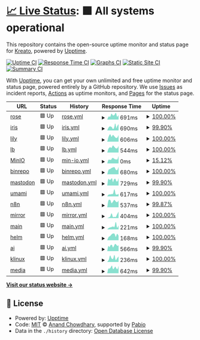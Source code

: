 # [📈 Live Status](https://status.krea.to): <!--live status--> **🟩 All systems operational**

This repository contains the open-source uptime monitor and status page for [Kreato](https://krea.to), powered by [Upptime](https://github.com/upptime/upptime).

[![Uptime CI](https://github.com/kreatoo/status.krea.to/workflows/Uptime%20CI/badge.svg)](https://github.com/kreatoo/status.krea.to/actions?query=workflow%3A%22Uptime+CI%22)
[![Response Time CI](https://github.com/kreatoo/status.krea.to/workflows/Response%20Time%20CI/badge.svg)](https://github.com/kreatoo/status.krea.to/actions?query=workflow%3A%22Response+Time+CI%22)
[![Graphs CI](https://github.com/kreatoo/status.krea.to/workflows/Graphs%20CI/badge.svg)](https://github.com/kreatoo/status.krea.to/actions?query=workflow%3A%22Graphs+CI%22)
[![Static Site CI](https://github.com/kreatoo/status.krea.to/workflows/Static%20Site%20CI/badge.svg)](https://github.com/kreatoo/status.krea.to/actions?query=workflow%3A%22Static+Site+CI%22)
[![Summary CI](https://github.com/kreatoo/status.krea.to/workflows/Summary%20CI/badge.svg)](https://github.com/kreatoo/status.krea.to/actions?query=workflow%3A%22Summary+CI%22)

With [Upptime](https://upptime.js.org), you can get your own unlimited and free uptime monitor and status page, powered entirely by a GitHub repository. We use [Issues](https://github.com/kreatoo/status.krea.to/issues) as incident reports, [Actions](https://github.com/kreatoo/status.krea.to/actions) as uptime monitors, and [Pages](https://status.krea.to) for the status page.

<!--start: status pages-->
<!-- This summary is generated by Upptime (https://github.com/upptime/upptime) -->
<!-- Do not edit this manually, your changes will be overwritten -->
<!-- prettier-ignore -->
| URL | Status | History | Response Time | Uptime |
| --- | ------ | ------- | ------------- | ------ |
| <img alt="" src="https://icons.duckduckgo.com/ip3/rose.krea.to.ico" height="13"> [rose](https://rose.krea.to) | 🟩 Up | [rose.yml](https://github.com/kreatoo/status.krea.to/commits/HEAD/history/rose.yml) | <details><summary><img alt="Response time graph" src="./graphs/rose/response-time-week.png" height="20"> 691ms</summary><br><a href="https://status.krea.to/history/rose"><img alt="Response time 628" src="https://img.shields.io/endpoint?url=https%3A%2F%2Fraw.githubusercontent.com%2Fkreatoo%2Fstatus.krea.to%2FHEAD%2Fapi%2Frose%2Fresponse-time.json"></a><br><a href="https://status.krea.to/history/rose"><img alt="24-hour response time 651" src="https://img.shields.io/endpoint?url=https%3A%2F%2Fraw.githubusercontent.com%2Fkreatoo%2Fstatus.krea.to%2FHEAD%2Fapi%2Frose%2Fresponse-time-day.json"></a><br><a href="https://status.krea.to/history/rose"><img alt="7-day response time 691" src="https://img.shields.io/endpoint?url=https%3A%2F%2Fraw.githubusercontent.com%2Fkreatoo%2Fstatus.krea.to%2FHEAD%2Fapi%2Frose%2Fresponse-time-week.json"></a><br><a href="https://status.krea.to/history/rose"><img alt="30-day response time 628" src="https://img.shields.io/endpoint?url=https%3A%2F%2Fraw.githubusercontent.com%2Fkreatoo%2Fstatus.krea.to%2FHEAD%2Fapi%2Frose%2Fresponse-time-month.json"></a><br><a href="https://status.krea.to/history/rose"><img alt="1-year response time 628" src="https://img.shields.io/endpoint?url=https%3A%2F%2Fraw.githubusercontent.com%2Fkreatoo%2Fstatus.krea.to%2FHEAD%2Fapi%2Frose%2Fresponse-time-year.json"></a></details> | <details><summary><a href="https://status.krea.to/history/rose">100.00%</a></summary><a href="https://status.krea.to/history/rose"><img alt="All-time uptime 99.50%" src="https://img.shields.io/endpoint?url=https%3A%2F%2Fraw.githubusercontent.com%2Fkreatoo%2Fstatus.krea.to%2FHEAD%2Fapi%2Frose%2Fuptime.json"></a><br><a href="https://status.krea.to/history/rose"><img alt="24-hour uptime 100.00%" src="https://img.shields.io/endpoint?url=https%3A%2F%2Fraw.githubusercontent.com%2Fkreatoo%2Fstatus.krea.to%2FHEAD%2Fapi%2Frose%2Fuptime-day.json"></a><br><a href="https://status.krea.to/history/rose"><img alt="7-day uptime 100.00%" src="https://img.shields.io/endpoint?url=https%3A%2F%2Fraw.githubusercontent.com%2Fkreatoo%2Fstatus.krea.to%2FHEAD%2Fapi%2Frose%2Fuptime-week.json"></a><br><a href="https://status.krea.to/history/rose"><img alt="30-day uptime 99.50%" src="https://img.shields.io/endpoint?url=https%3A%2F%2Fraw.githubusercontent.com%2Fkreatoo%2Fstatus.krea.to%2FHEAD%2Fapi%2Frose%2Fuptime-month.json"></a><br><a href="https://status.krea.to/history/rose"><img alt="1-year uptime 99.50%" src="https://img.shields.io/endpoint?url=https%3A%2F%2Fraw.githubusercontent.com%2Fkreatoo%2Fstatus.krea.to%2FHEAD%2Fapi%2Frose%2Fuptime-year.json"></a></details>
| <img alt="" src="https://icons.duckduckgo.com/ip3/iris.krea.to.ico" height="13"> [iris](https://iris.krea.to) | 🟩 Up | [iris.yml](https://github.com/kreatoo/status.krea.to/commits/HEAD/history/iris.yml) | <details><summary><img alt="Response time graph" src="./graphs/iris/response-time-week.png" height="20"> 690ms</summary><br><a href="https://status.krea.to/history/iris"><img alt="Response time 580" src="https://img.shields.io/endpoint?url=https%3A%2F%2Fraw.githubusercontent.com%2Fkreatoo%2Fstatus.krea.to%2FHEAD%2Fapi%2Firis%2Fresponse-time.json"></a><br><a href="https://status.krea.to/history/iris"><img alt="24-hour response time 579" src="https://img.shields.io/endpoint?url=https%3A%2F%2Fraw.githubusercontent.com%2Fkreatoo%2Fstatus.krea.to%2FHEAD%2Fapi%2Firis%2Fresponse-time-day.json"></a><br><a href="https://status.krea.to/history/iris"><img alt="7-day response time 690" src="https://img.shields.io/endpoint?url=https%3A%2F%2Fraw.githubusercontent.com%2Fkreatoo%2Fstatus.krea.to%2FHEAD%2Fapi%2Firis%2Fresponse-time-week.json"></a><br><a href="https://status.krea.to/history/iris"><img alt="30-day response time 580" src="https://img.shields.io/endpoint?url=https%3A%2F%2Fraw.githubusercontent.com%2Fkreatoo%2Fstatus.krea.to%2FHEAD%2Fapi%2Firis%2Fresponse-time-month.json"></a><br><a href="https://status.krea.to/history/iris"><img alt="1-year response time 580" src="https://img.shields.io/endpoint?url=https%3A%2F%2Fraw.githubusercontent.com%2Fkreatoo%2Fstatus.krea.to%2FHEAD%2Fapi%2Firis%2Fresponse-time-year.json"></a></details> | <details><summary><a href="https://status.krea.to/history/iris">99.90%</a></summary><a href="https://status.krea.to/history/iris"><img alt="All-time uptime 99.43%" src="https://img.shields.io/endpoint?url=https%3A%2F%2Fraw.githubusercontent.com%2Fkreatoo%2Fstatus.krea.to%2FHEAD%2Fapi%2Firis%2Fuptime.json"></a><br><a href="https://status.krea.to/history/iris"><img alt="24-hour uptime 100.00%" src="https://img.shields.io/endpoint?url=https%3A%2F%2Fraw.githubusercontent.com%2Fkreatoo%2Fstatus.krea.to%2FHEAD%2Fapi%2Firis%2Fuptime-day.json"></a><br><a href="https://status.krea.to/history/iris"><img alt="7-day uptime 99.90%" src="https://img.shields.io/endpoint?url=https%3A%2F%2Fraw.githubusercontent.com%2Fkreatoo%2Fstatus.krea.to%2FHEAD%2Fapi%2Firis%2Fuptime-week.json"></a><br><a href="https://status.krea.to/history/iris"><img alt="30-day uptime 99.43%" src="https://img.shields.io/endpoint?url=https%3A%2F%2Fraw.githubusercontent.com%2Fkreatoo%2Fstatus.krea.to%2FHEAD%2Fapi%2Firis%2Fuptime-month.json"></a><br><a href="https://status.krea.to/history/iris"><img alt="1-year uptime 99.43%" src="https://img.shields.io/endpoint?url=https%3A%2F%2Fraw.githubusercontent.com%2Fkreatoo%2Fstatus.krea.to%2FHEAD%2Fapi%2Firis%2Fuptime-year.json"></a></details>
| <img alt="" src="https://icons.duckduckgo.com/ip3/lily.krea.to.ico" height="13"> [lily](https://lily.krea.to) | 🟩 Up | [lily.yml](https://github.com/kreatoo/status.krea.to/commits/HEAD/history/lily.yml) | <details><summary><img alt="Response time graph" src="./graphs/lily/response-time-week.png" height="20"> 606ms</summary><br><a href="https://status.krea.to/history/lily"><img alt="Response time 542" src="https://img.shields.io/endpoint?url=https%3A%2F%2Fraw.githubusercontent.com%2Fkreatoo%2Fstatus.krea.to%2FHEAD%2Fapi%2Flily%2Fresponse-time.json"></a><br><a href="https://status.krea.to/history/lily"><img alt="24-hour response time 453" src="https://img.shields.io/endpoint?url=https%3A%2F%2Fraw.githubusercontent.com%2Fkreatoo%2Fstatus.krea.to%2FHEAD%2Fapi%2Flily%2Fresponse-time-day.json"></a><br><a href="https://status.krea.to/history/lily"><img alt="7-day response time 606" src="https://img.shields.io/endpoint?url=https%3A%2F%2Fraw.githubusercontent.com%2Fkreatoo%2Fstatus.krea.to%2FHEAD%2Fapi%2Flily%2Fresponse-time-week.json"></a><br><a href="https://status.krea.to/history/lily"><img alt="30-day response time 542" src="https://img.shields.io/endpoint?url=https%3A%2F%2Fraw.githubusercontent.com%2Fkreatoo%2Fstatus.krea.to%2FHEAD%2Fapi%2Flily%2Fresponse-time-month.json"></a><br><a href="https://status.krea.to/history/lily"><img alt="1-year response time 542" src="https://img.shields.io/endpoint?url=https%3A%2F%2Fraw.githubusercontent.com%2Fkreatoo%2Fstatus.krea.to%2FHEAD%2Fapi%2Flily%2Fresponse-time-year.json"></a></details> | <details><summary><a href="https://status.krea.to/history/lily">100.00%</a></summary><a href="https://status.krea.to/history/lily"><img alt="All-time uptime 99.50%" src="https://img.shields.io/endpoint?url=https%3A%2F%2Fraw.githubusercontent.com%2Fkreatoo%2Fstatus.krea.to%2FHEAD%2Fapi%2Flily%2Fuptime.json"></a><br><a href="https://status.krea.to/history/lily"><img alt="24-hour uptime 100.00%" src="https://img.shields.io/endpoint?url=https%3A%2F%2Fraw.githubusercontent.com%2Fkreatoo%2Fstatus.krea.to%2FHEAD%2Fapi%2Flily%2Fuptime-day.json"></a><br><a href="https://status.krea.to/history/lily"><img alt="7-day uptime 100.00%" src="https://img.shields.io/endpoint?url=https%3A%2F%2Fraw.githubusercontent.com%2Fkreatoo%2Fstatus.krea.to%2FHEAD%2Fapi%2Flily%2Fuptime-week.json"></a><br><a href="https://status.krea.to/history/lily"><img alt="30-day uptime 99.50%" src="https://img.shields.io/endpoint?url=https%3A%2F%2Fraw.githubusercontent.com%2Fkreatoo%2Fstatus.krea.to%2FHEAD%2Fapi%2Flily%2Fuptime-month.json"></a><br><a href="https://status.krea.to/history/lily"><img alt="1-year uptime 99.50%" src="https://img.shields.io/endpoint?url=https%3A%2F%2Fraw.githubusercontent.com%2Fkreatoo%2Fstatus.krea.to%2FHEAD%2Fapi%2Flily%2Fuptime-year.json"></a></details>
| <img alt="" src="https://icons.duckduckgo.com/ip3/lb.krea.to.ico" height="13"> [lb](https://lb.krea.to) | 🟩 Up | [lb.yml](https://github.com/kreatoo/status.krea.to/commits/HEAD/history/lb.yml) | <details><summary><img alt="Response time graph" src="./graphs/lb/response-time-week.png" height="20"> 544ms</summary><br><a href="https://status.krea.to/history/lb"><img alt="Response time 549" src="https://img.shields.io/endpoint?url=https%3A%2F%2Fraw.githubusercontent.com%2Fkreatoo%2Fstatus.krea.to%2FHEAD%2Fapi%2Flb%2Fresponse-time.json"></a><br><a href="https://status.krea.to/history/lb"><img alt="24-hour response time 472" src="https://img.shields.io/endpoint?url=https%3A%2F%2Fraw.githubusercontent.com%2Fkreatoo%2Fstatus.krea.to%2FHEAD%2Fapi%2Flb%2Fresponse-time-day.json"></a><br><a href="https://status.krea.to/history/lb"><img alt="7-day response time 544" src="https://img.shields.io/endpoint?url=https%3A%2F%2Fraw.githubusercontent.com%2Fkreatoo%2Fstatus.krea.to%2FHEAD%2Fapi%2Flb%2Fresponse-time-week.json"></a><br><a href="https://status.krea.to/history/lb"><img alt="30-day response time 549" src="https://img.shields.io/endpoint?url=https%3A%2F%2Fraw.githubusercontent.com%2Fkreatoo%2Fstatus.krea.to%2FHEAD%2Fapi%2Flb%2Fresponse-time-month.json"></a><br><a href="https://status.krea.to/history/lb"><img alt="1-year response time 549" src="https://img.shields.io/endpoint?url=https%3A%2F%2Fraw.githubusercontent.com%2Fkreatoo%2Fstatus.krea.to%2FHEAD%2Fapi%2Flb%2Fresponse-time-year.json"></a></details> | <details><summary><a href="https://status.krea.to/history/lb">100.00%</a></summary><a href="https://status.krea.to/history/lb"><img alt="All-time uptime 99.50%" src="https://img.shields.io/endpoint?url=https%3A%2F%2Fraw.githubusercontent.com%2Fkreatoo%2Fstatus.krea.to%2FHEAD%2Fapi%2Flb%2Fuptime.json"></a><br><a href="https://status.krea.to/history/lb"><img alt="24-hour uptime 100.00%" src="https://img.shields.io/endpoint?url=https%3A%2F%2Fraw.githubusercontent.com%2Fkreatoo%2Fstatus.krea.to%2FHEAD%2Fapi%2Flb%2Fuptime-day.json"></a><br><a href="https://status.krea.to/history/lb"><img alt="7-day uptime 100.00%" src="https://img.shields.io/endpoint?url=https%3A%2F%2Fraw.githubusercontent.com%2Fkreatoo%2Fstatus.krea.to%2FHEAD%2Fapi%2Flb%2Fuptime-week.json"></a><br><a href="https://status.krea.to/history/lb"><img alt="30-day uptime 99.50%" src="https://img.shields.io/endpoint?url=https%3A%2F%2Fraw.githubusercontent.com%2Fkreatoo%2Fstatus.krea.to%2FHEAD%2Fapi%2Flb%2Fuptime-month.json"></a><br><a href="https://status.krea.to/history/lb"><img alt="1-year uptime 99.50%" src="https://img.shields.io/endpoint?url=https%3A%2F%2Fraw.githubusercontent.com%2Fkreatoo%2Fstatus.krea.to%2FHEAD%2Fapi%2Flb%2Fuptime-year.json"></a></details>
| <img alt="" src="https://icons.duckduckgo.com/ip3/s3.krea.to.ico" height="13"> [MinIO](https://s3.krea.to) | 🟩 Up | [min-io.yml](https://github.com/kreatoo/status.krea.to/commits/HEAD/history/min-io.yml) | <details><summary><img alt="Response time graph" src="./graphs/min-io/response-time-week.png" height="20"> 0ms</summary><br><a href="https://status.krea.to/history/min-io"><img alt="Response time 0" src="https://img.shields.io/endpoint?url=https%3A%2F%2Fraw.githubusercontent.com%2Fkreatoo%2Fstatus.krea.to%2FHEAD%2Fapi%2Fmin-io%2Fresponse-time.json"></a><br><a href="https://status.krea.to/history/min-io"><img alt="24-hour response time 0" src="https://img.shields.io/endpoint?url=https%3A%2F%2Fraw.githubusercontent.com%2Fkreatoo%2Fstatus.krea.to%2FHEAD%2Fapi%2Fmin-io%2Fresponse-time-day.json"></a><br><a href="https://status.krea.to/history/min-io"><img alt="7-day response time 0" src="https://img.shields.io/endpoint?url=https%3A%2F%2Fraw.githubusercontent.com%2Fkreatoo%2Fstatus.krea.to%2FHEAD%2Fapi%2Fmin-io%2Fresponse-time-week.json"></a><br><a href="https://status.krea.to/history/min-io"><img alt="30-day response time 0" src="https://img.shields.io/endpoint?url=https%3A%2F%2Fraw.githubusercontent.com%2Fkreatoo%2Fstatus.krea.to%2FHEAD%2Fapi%2Fmin-io%2Fresponse-time-month.json"></a><br><a href="https://status.krea.to/history/min-io"><img alt="1-year response time 0" src="https://img.shields.io/endpoint?url=https%3A%2F%2Fraw.githubusercontent.com%2Fkreatoo%2Fstatus.krea.to%2FHEAD%2Fapi%2Fmin-io%2Fresponse-time-year.json"></a></details> | <details><summary><a href="https://status.krea.to/history/min-io">15.12%</a></summary><a href="https://status.krea.to/history/min-io"><img alt="All-time uptime 15.12%" src="https://img.shields.io/endpoint?url=https%3A%2F%2Fraw.githubusercontent.com%2Fkreatoo%2Fstatus.krea.to%2FHEAD%2Fapi%2Fmin-io%2Fuptime.json"></a><br><a href="https://status.krea.to/history/min-io"><img alt="24-hour uptime 15.12%" src="https://img.shields.io/endpoint?url=https%3A%2F%2Fraw.githubusercontent.com%2Fkreatoo%2Fstatus.krea.to%2FHEAD%2Fapi%2Fmin-io%2Fuptime-day.json"></a><br><a href="https://status.krea.to/history/min-io"><img alt="7-day uptime 15.12%" src="https://img.shields.io/endpoint?url=https%3A%2F%2Fraw.githubusercontent.com%2Fkreatoo%2Fstatus.krea.to%2FHEAD%2Fapi%2Fmin-io%2Fuptime-week.json"></a><br><a href="https://status.krea.to/history/min-io"><img alt="30-day uptime 15.12%" src="https://img.shields.io/endpoint?url=https%3A%2F%2Fraw.githubusercontent.com%2Fkreatoo%2Fstatus.krea.to%2FHEAD%2Fapi%2Fmin-io%2Fuptime-month.json"></a><br><a href="https://status.krea.to/history/min-io"><img alt="1-year uptime 15.12%" src="https://img.shields.io/endpoint?url=https%3A%2F%2Fraw.githubusercontent.com%2Fkreatoo%2Fstatus.krea.to%2FHEAD%2Fapi%2Fmin-io%2Fuptime-year.json"></a></details>
| <img alt="" src="https://icons.duckduckgo.com/ip3/bin.kreato.dev.ico" height="13"> [binrepo](https://bin.kreato.dev) | 🟩 Up | [binrepo.yml](https://github.com/kreatoo/status.krea.to/commits/HEAD/history/binrepo.yml) | <details><summary><img alt="Response time graph" src="./graphs/binrepo/response-time-week.png" height="20"> 680ms</summary><br><a href="https://status.krea.to/history/binrepo"><img alt="Response time 633" src="https://img.shields.io/endpoint?url=https%3A%2F%2Fraw.githubusercontent.com%2Fkreatoo%2Fstatus.krea.to%2FHEAD%2Fapi%2Fbinrepo%2Fresponse-time.json"></a><br><a href="https://status.krea.to/history/binrepo"><img alt="24-hour response time 530" src="https://img.shields.io/endpoint?url=https%3A%2F%2Fraw.githubusercontent.com%2Fkreatoo%2Fstatus.krea.to%2FHEAD%2Fapi%2Fbinrepo%2Fresponse-time-day.json"></a><br><a href="https://status.krea.to/history/binrepo"><img alt="7-day response time 680" src="https://img.shields.io/endpoint?url=https%3A%2F%2Fraw.githubusercontent.com%2Fkreatoo%2Fstatus.krea.to%2FHEAD%2Fapi%2Fbinrepo%2Fresponse-time-week.json"></a><br><a href="https://status.krea.to/history/binrepo"><img alt="30-day response time 633" src="https://img.shields.io/endpoint?url=https%3A%2F%2Fraw.githubusercontent.com%2Fkreatoo%2Fstatus.krea.to%2FHEAD%2Fapi%2Fbinrepo%2Fresponse-time-month.json"></a><br><a href="https://status.krea.to/history/binrepo"><img alt="1-year response time 633" src="https://img.shields.io/endpoint?url=https%3A%2F%2Fraw.githubusercontent.com%2Fkreatoo%2Fstatus.krea.to%2FHEAD%2Fapi%2Fbinrepo%2Fresponse-time-year.json"></a></details> | <details><summary><a href="https://status.krea.to/history/binrepo">100.00%</a></summary><a href="https://status.krea.to/history/binrepo"><img alt="All-time uptime 99.52%" src="https://img.shields.io/endpoint?url=https%3A%2F%2Fraw.githubusercontent.com%2Fkreatoo%2Fstatus.krea.to%2FHEAD%2Fapi%2Fbinrepo%2Fuptime.json"></a><br><a href="https://status.krea.to/history/binrepo"><img alt="24-hour uptime 100.00%" src="https://img.shields.io/endpoint?url=https%3A%2F%2Fraw.githubusercontent.com%2Fkreatoo%2Fstatus.krea.to%2FHEAD%2Fapi%2Fbinrepo%2Fuptime-day.json"></a><br><a href="https://status.krea.to/history/binrepo"><img alt="7-day uptime 100.00%" src="https://img.shields.io/endpoint?url=https%3A%2F%2Fraw.githubusercontent.com%2Fkreatoo%2Fstatus.krea.to%2FHEAD%2Fapi%2Fbinrepo%2Fuptime-week.json"></a><br><a href="https://status.krea.to/history/binrepo"><img alt="30-day uptime 99.52%" src="https://img.shields.io/endpoint?url=https%3A%2F%2Fraw.githubusercontent.com%2Fkreatoo%2Fstatus.krea.to%2FHEAD%2Fapi%2Fbinrepo%2Fuptime-month.json"></a><br><a href="https://status.krea.to/history/binrepo"><img alt="1-year uptime 99.52%" src="https://img.shields.io/endpoint?url=https%3A%2F%2Fraw.githubusercontent.com%2Fkreatoo%2Fstatus.krea.to%2FHEAD%2Fapi%2Fbinrepo%2Fuptime-year.json"></a></details>
| <img alt="" src="https://icons.duckduckgo.com/ip3/m.kreato.dev.ico" height="13"> [mastodon](https://m.kreato.dev) | 🟩 Up | [mastodon.yml](https://github.com/kreatoo/status.krea.to/commits/HEAD/history/mastodon.yml) | <details><summary><img alt="Response time graph" src="./graphs/mastodon/response-time-week.png" height="20"> 729ms</summary><br><a href="https://status.krea.to/history/mastodon"><img alt="Response time 839" src="https://img.shields.io/endpoint?url=https%3A%2F%2Fraw.githubusercontent.com%2Fkreatoo%2Fstatus.krea.to%2FHEAD%2Fapi%2Fmastodon%2Fresponse-time.json"></a><br><a href="https://status.krea.to/history/mastodon"><img alt="24-hour response time 647" src="https://img.shields.io/endpoint?url=https%3A%2F%2Fraw.githubusercontent.com%2Fkreatoo%2Fstatus.krea.to%2FHEAD%2Fapi%2Fmastodon%2Fresponse-time-day.json"></a><br><a href="https://status.krea.to/history/mastodon"><img alt="7-day response time 729" src="https://img.shields.io/endpoint?url=https%3A%2F%2Fraw.githubusercontent.com%2Fkreatoo%2Fstatus.krea.to%2FHEAD%2Fapi%2Fmastodon%2Fresponse-time-week.json"></a><br><a href="https://status.krea.to/history/mastodon"><img alt="30-day response time 839" src="https://img.shields.io/endpoint?url=https%3A%2F%2Fraw.githubusercontent.com%2Fkreatoo%2Fstatus.krea.to%2FHEAD%2Fapi%2Fmastodon%2Fresponse-time-month.json"></a><br><a href="https://status.krea.to/history/mastodon"><img alt="1-year response time 839" src="https://img.shields.io/endpoint?url=https%3A%2F%2Fraw.githubusercontent.com%2Fkreatoo%2Fstatus.krea.to%2FHEAD%2Fapi%2Fmastodon%2Fresponse-time-year.json"></a></details> | <details><summary><a href="https://status.krea.to/history/mastodon">99.90%</a></summary><a href="https://status.krea.to/history/mastodon"><img alt="All-time uptime 99.32%" src="https://img.shields.io/endpoint?url=https%3A%2F%2Fraw.githubusercontent.com%2Fkreatoo%2Fstatus.krea.to%2FHEAD%2Fapi%2Fmastodon%2Fuptime.json"></a><br><a href="https://status.krea.to/history/mastodon"><img alt="24-hour uptime 100.00%" src="https://img.shields.io/endpoint?url=https%3A%2F%2Fraw.githubusercontent.com%2Fkreatoo%2Fstatus.krea.to%2FHEAD%2Fapi%2Fmastodon%2Fuptime-day.json"></a><br><a href="https://status.krea.to/history/mastodon"><img alt="7-day uptime 99.90%" src="https://img.shields.io/endpoint?url=https%3A%2F%2Fraw.githubusercontent.com%2Fkreatoo%2Fstatus.krea.to%2FHEAD%2Fapi%2Fmastodon%2Fuptime-week.json"></a><br><a href="https://status.krea.to/history/mastodon"><img alt="30-day uptime 99.32%" src="https://img.shields.io/endpoint?url=https%3A%2F%2Fraw.githubusercontent.com%2Fkreatoo%2Fstatus.krea.to%2FHEAD%2Fapi%2Fmastodon%2Fuptime-month.json"></a><br><a href="https://status.krea.to/history/mastodon"><img alt="1-year uptime 99.32%" src="https://img.shields.io/endpoint?url=https%3A%2F%2Fraw.githubusercontent.com%2Fkreatoo%2Fstatus.krea.to%2FHEAD%2Fapi%2Fmastodon%2Fuptime-year.json"></a></details>
| <img alt="" src="https://icons.duckduckgo.com/ip3/umami.krea.to.ico" height="13"> [umami](https://umami.krea.to/dashboard) | 🟩 Up | [umami.yml](https://github.com/kreatoo/status.krea.to/commits/HEAD/history/umami.yml) | <details><summary><img alt="Response time graph" src="./graphs/umami/response-time-week.png" height="20"> 617ms</summary><br><a href="https://status.krea.to/history/umami"><img alt="Response time 579" src="https://img.shields.io/endpoint?url=https%3A%2F%2Fraw.githubusercontent.com%2Fkreatoo%2Fstatus.krea.to%2FHEAD%2Fapi%2Fumami%2Fresponse-time.json"></a><br><a href="https://status.krea.to/history/umami"><img alt="24-hour response time 435" src="https://img.shields.io/endpoint?url=https%3A%2F%2Fraw.githubusercontent.com%2Fkreatoo%2Fstatus.krea.to%2FHEAD%2Fapi%2Fumami%2Fresponse-time-day.json"></a><br><a href="https://status.krea.to/history/umami"><img alt="7-day response time 617" src="https://img.shields.io/endpoint?url=https%3A%2F%2Fraw.githubusercontent.com%2Fkreatoo%2Fstatus.krea.to%2FHEAD%2Fapi%2Fumami%2Fresponse-time-week.json"></a><br><a href="https://status.krea.to/history/umami"><img alt="30-day response time 579" src="https://img.shields.io/endpoint?url=https%3A%2F%2Fraw.githubusercontent.com%2Fkreatoo%2Fstatus.krea.to%2FHEAD%2Fapi%2Fumami%2Fresponse-time-month.json"></a><br><a href="https://status.krea.to/history/umami"><img alt="1-year response time 579" src="https://img.shields.io/endpoint?url=https%3A%2F%2Fraw.githubusercontent.com%2Fkreatoo%2Fstatus.krea.to%2FHEAD%2Fapi%2Fumami%2Fresponse-time-year.json"></a></details> | <details><summary><a href="https://status.krea.to/history/umami">100.00%</a></summary><a href="https://status.krea.to/history/umami"><img alt="All-time uptime 99.52%" src="https://img.shields.io/endpoint?url=https%3A%2F%2Fraw.githubusercontent.com%2Fkreatoo%2Fstatus.krea.to%2FHEAD%2Fapi%2Fumami%2Fuptime.json"></a><br><a href="https://status.krea.to/history/umami"><img alt="24-hour uptime 100.00%" src="https://img.shields.io/endpoint?url=https%3A%2F%2Fraw.githubusercontent.com%2Fkreatoo%2Fstatus.krea.to%2FHEAD%2Fapi%2Fumami%2Fuptime-day.json"></a><br><a href="https://status.krea.to/history/umami"><img alt="7-day uptime 100.00%" src="https://img.shields.io/endpoint?url=https%3A%2F%2Fraw.githubusercontent.com%2Fkreatoo%2Fstatus.krea.to%2FHEAD%2Fapi%2Fumami%2Fuptime-week.json"></a><br><a href="https://status.krea.to/history/umami"><img alt="30-day uptime 99.52%" src="https://img.shields.io/endpoint?url=https%3A%2F%2Fraw.githubusercontent.com%2Fkreatoo%2Fstatus.krea.to%2FHEAD%2Fapi%2Fumami%2Fuptime-month.json"></a><br><a href="https://status.krea.to/history/umami"><img alt="1-year uptime 99.52%" src="https://img.shields.io/endpoint?url=https%3A%2F%2Fraw.githubusercontent.com%2Fkreatoo%2Fstatus.krea.to%2FHEAD%2Fapi%2Fumami%2Fuptime-year.json"></a></details>
| <img alt="" src="https://icons.duckduckgo.com/ip3/n8n.krea.to.ico" height="13"> [n8n](https://n8n.krea.to) | 🟩 Up | [n8n.yml](https://github.com/kreatoo/status.krea.to/commits/HEAD/history/n8n.yml) | <details><summary><img alt="Response time graph" src="./graphs/n8n/response-time-week.png" height="20"> 537ms</summary><br><a href="https://status.krea.to/history/n8n"><img alt="Response time 537" src="https://img.shields.io/endpoint?url=https%3A%2F%2Fraw.githubusercontent.com%2Fkreatoo%2Fstatus.krea.to%2FHEAD%2Fapi%2Fn8n%2Fresponse-time.json"></a><br><a href="https://status.krea.to/history/n8n"><img alt="24-hour response time 421" src="https://img.shields.io/endpoint?url=https%3A%2F%2Fraw.githubusercontent.com%2Fkreatoo%2Fstatus.krea.to%2FHEAD%2Fapi%2Fn8n%2Fresponse-time-day.json"></a><br><a href="https://status.krea.to/history/n8n"><img alt="7-day response time 537" src="https://img.shields.io/endpoint?url=https%3A%2F%2Fraw.githubusercontent.com%2Fkreatoo%2Fstatus.krea.to%2FHEAD%2Fapi%2Fn8n%2Fresponse-time-week.json"></a><br><a href="https://status.krea.to/history/n8n"><img alt="30-day response time 537" src="https://img.shields.io/endpoint?url=https%3A%2F%2Fraw.githubusercontent.com%2Fkreatoo%2Fstatus.krea.to%2FHEAD%2Fapi%2Fn8n%2Fresponse-time-month.json"></a><br><a href="https://status.krea.to/history/n8n"><img alt="1-year response time 537" src="https://img.shields.io/endpoint?url=https%3A%2F%2Fraw.githubusercontent.com%2Fkreatoo%2Fstatus.krea.to%2FHEAD%2Fapi%2Fn8n%2Fresponse-time-year.json"></a></details> | <details><summary><a href="https://status.krea.to/history/n8n">99.87%</a></summary><a href="https://status.krea.to/history/n8n"><img alt="All-time uptime 99.87%" src="https://img.shields.io/endpoint?url=https%3A%2F%2Fraw.githubusercontent.com%2Fkreatoo%2Fstatus.krea.to%2FHEAD%2Fapi%2Fn8n%2Fuptime.json"></a><br><a href="https://status.krea.to/history/n8n"><img alt="24-hour uptime 100.00%" src="https://img.shields.io/endpoint?url=https%3A%2F%2Fraw.githubusercontent.com%2Fkreatoo%2Fstatus.krea.to%2FHEAD%2Fapi%2Fn8n%2Fuptime-day.json"></a><br><a href="https://status.krea.to/history/n8n"><img alt="7-day uptime 99.87%" src="https://img.shields.io/endpoint?url=https%3A%2F%2Fraw.githubusercontent.com%2Fkreatoo%2Fstatus.krea.to%2FHEAD%2Fapi%2Fn8n%2Fuptime-week.json"></a><br><a href="https://status.krea.to/history/n8n"><img alt="30-day uptime 99.87%" src="https://img.shields.io/endpoint?url=https%3A%2F%2Fraw.githubusercontent.com%2Fkreatoo%2Fstatus.krea.to%2FHEAD%2Fapi%2Fn8n%2Fuptime-month.json"></a><br><a href="https://status.krea.to/history/n8n"><img alt="1-year uptime 99.87%" src="https://img.shields.io/endpoint?url=https%3A%2F%2Fraw.githubusercontent.com%2Fkreatoo%2Fstatus.krea.to%2FHEAD%2Fapi%2Fn8n%2Fuptime-year.json"></a></details>
| <img alt="" src="https://icons.duckduckgo.com/ip3/mirror.kreato.dev.ico" height="13"> [mirror](https://mirror.kreato.dev) | 🟩 Up | [mirror.yml](https://github.com/kreatoo/status.krea.to/commits/HEAD/history/mirror.yml) | <details><summary><img alt="Response time graph" src="./graphs/mirror/response-time-week.png" height="20"> 404ms</summary><br><a href="https://status.krea.to/history/mirror"><img alt="Response time 456" src="https://img.shields.io/endpoint?url=https%3A%2F%2Fraw.githubusercontent.com%2Fkreatoo%2Fstatus.krea.to%2FHEAD%2Fapi%2Fmirror%2Fresponse-time.json"></a><br><a href="https://status.krea.to/history/mirror"><img alt="24-hour response time 115" src="https://img.shields.io/endpoint?url=https%3A%2F%2Fraw.githubusercontent.com%2Fkreatoo%2Fstatus.krea.to%2FHEAD%2Fapi%2Fmirror%2Fresponse-time-day.json"></a><br><a href="https://status.krea.to/history/mirror"><img alt="7-day response time 404" src="https://img.shields.io/endpoint?url=https%3A%2F%2Fraw.githubusercontent.com%2Fkreatoo%2Fstatus.krea.to%2FHEAD%2Fapi%2Fmirror%2Fresponse-time-week.json"></a><br><a href="https://status.krea.to/history/mirror"><img alt="30-day response time 456" src="https://img.shields.io/endpoint?url=https%3A%2F%2Fraw.githubusercontent.com%2Fkreatoo%2Fstatus.krea.to%2FHEAD%2Fapi%2Fmirror%2Fresponse-time-month.json"></a><br><a href="https://status.krea.to/history/mirror"><img alt="1-year response time 456" src="https://img.shields.io/endpoint?url=https%3A%2F%2Fraw.githubusercontent.com%2Fkreatoo%2Fstatus.krea.to%2FHEAD%2Fapi%2Fmirror%2Fresponse-time-year.json"></a></details> | <details><summary><a href="https://status.krea.to/history/mirror">100.00%</a></summary><a href="https://status.krea.to/history/mirror"><img alt="All-time uptime 99.69%" src="https://img.shields.io/endpoint?url=https%3A%2F%2Fraw.githubusercontent.com%2Fkreatoo%2Fstatus.krea.to%2FHEAD%2Fapi%2Fmirror%2Fuptime.json"></a><br><a href="https://status.krea.to/history/mirror"><img alt="24-hour uptime 100.00%" src="https://img.shields.io/endpoint?url=https%3A%2F%2Fraw.githubusercontent.com%2Fkreatoo%2Fstatus.krea.to%2FHEAD%2Fapi%2Fmirror%2Fuptime-day.json"></a><br><a href="https://status.krea.to/history/mirror"><img alt="7-day uptime 100.00%" src="https://img.shields.io/endpoint?url=https%3A%2F%2Fraw.githubusercontent.com%2Fkreatoo%2Fstatus.krea.to%2FHEAD%2Fapi%2Fmirror%2Fuptime-week.json"></a><br><a href="https://status.krea.to/history/mirror"><img alt="30-day uptime 99.69%" src="https://img.shields.io/endpoint?url=https%3A%2F%2Fraw.githubusercontent.com%2Fkreatoo%2Fstatus.krea.to%2FHEAD%2Fapi%2Fmirror%2Fuptime-month.json"></a><br><a href="https://status.krea.to/history/mirror"><img alt="1-year uptime 99.69%" src="https://img.shields.io/endpoint?url=https%3A%2F%2Fraw.githubusercontent.com%2Fkreatoo%2Fstatus.krea.to%2FHEAD%2Fapi%2Fmirror%2Fuptime-year.json"></a></details>
| <img alt="" src="https://icons.duckduckgo.com/ip3/krea.to.ico" height="13"> [main](https://krea.to) | 🟩 Up | [main.yml](https://github.com/kreatoo/status.krea.to/commits/HEAD/history/main.yml) | <details><summary><img alt="Response time graph" src="./graphs/main/response-time-week.png" height="20"> 221ms</summary><br><a href="https://status.krea.to/history/main"><img alt="Response time 166" src="https://img.shields.io/endpoint?url=https%3A%2F%2Fraw.githubusercontent.com%2Fkreatoo%2Fstatus.krea.to%2FHEAD%2Fapi%2Fmain%2Fresponse-time.json"></a><br><a href="https://status.krea.to/history/main"><img alt="24-hour response time 131" src="https://img.shields.io/endpoint?url=https%3A%2F%2Fraw.githubusercontent.com%2Fkreatoo%2Fstatus.krea.to%2FHEAD%2Fapi%2Fmain%2Fresponse-time-day.json"></a><br><a href="https://status.krea.to/history/main"><img alt="7-day response time 221" src="https://img.shields.io/endpoint?url=https%3A%2F%2Fraw.githubusercontent.com%2Fkreatoo%2Fstatus.krea.to%2FHEAD%2Fapi%2Fmain%2Fresponse-time-week.json"></a><br><a href="https://status.krea.to/history/main"><img alt="30-day response time 166" src="https://img.shields.io/endpoint?url=https%3A%2F%2Fraw.githubusercontent.com%2Fkreatoo%2Fstatus.krea.to%2FHEAD%2Fapi%2Fmain%2Fresponse-time-month.json"></a><br><a href="https://status.krea.to/history/main"><img alt="1-year response time 166" src="https://img.shields.io/endpoint?url=https%3A%2F%2Fraw.githubusercontent.com%2Fkreatoo%2Fstatus.krea.to%2FHEAD%2Fapi%2Fmain%2Fresponse-time-year.json"></a></details> | <details><summary><a href="https://status.krea.to/history/main">100.00%</a></summary><a href="https://status.krea.to/history/main"><img alt="All-time uptime 100.00%" src="https://img.shields.io/endpoint?url=https%3A%2F%2Fraw.githubusercontent.com%2Fkreatoo%2Fstatus.krea.to%2FHEAD%2Fapi%2Fmain%2Fuptime.json"></a><br><a href="https://status.krea.to/history/main"><img alt="24-hour uptime 100.00%" src="https://img.shields.io/endpoint?url=https%3A%2F%2Fraw.githubusercontent.com%2Fkreatoo%2Fstatus.krea.to%2FHEAD%2Fapi%2Fmain%2Fuptime-day.json"></a><br><a href="https://status.krea.to/history/main"><img alt="7-day uptime 100.00%" src="https://img.shields.io/endpoint?url=https%3A%2F%2Fraw.githubusercontent.com%2Fkreatoo%2Fstatus.krea.to%2FHEAD%2Fapi%2Fmain%2Fuptime-week.json"></a><br><a href="https://status.krea.to/history/main"><img alt="30-day uptime 100.00%" src="https://img.shields.io/endpoint?url=https%3A%2F%2Fraw.githubusercontent.com%2Fkreatoo%2Fstatus.krea.to%2FHEAD%2Fapi%2Fmain%2Fuptime-month.json"></a><br><a href="https://status.krea.to/history/main"><img alt="1-year uptime 100.00%" src="https://img.shields.io/endpoint?url=https%3A%2F%2Fraw.githubusercontent.com%2Fkreatoo%2Fstatus.krea.to%2FHEAD%2Fapi%2Fmain%2Fuptime-year.json"></a></details>
| <img alt="" src="https://icons.duckduckgo.com/ip3/helm.kreato.dev.ico" height="13"> [helm](https://helm.kreato.dev) | 🟩 Up | [helm.yml](https://github.com/kreatoo/status.krea.to/commits/HEAD/history/helm.yml) | <details><summary><img alt="Response time graph" src="./graphs/helm/response-time-week.png" height="20"> 168ms</summary><br><a href="https://status.krea.to/history/helm"><img alt="Response time 162" src="https://img.shields.io/endpoint?url=https%3A%2F%2Fraw.githubusercontent.com%2Fkreatoo%2Fstatus.krea.to%2FHEAD%2Fapi%2Fhelm%2Fresponse-time.json"></a><br><a href="https://status.krea.to/history/helm"><img alt="24-hour response time 141" src="https://img.shields.io/endpoint?url=https%3A%2F%2Fraw.githubusercontent.com%2Fkreatoo%2Fstatus.krea.to%2FHEAD%2Fapi%2Fhelm%2Fresponse-time-day.json"></a><br><a href="https://status.krea.to/history/helm"><img alt="7-day response time 168" src="https://img.shields.io/endpoint?url=https%3A%2F%2Fraw.githubusercontent.com%2Fkreatoo%2Fstatus.krea.to%2FHEAD%2Fapi%2Fhelm%2Fresponse-time-week.json"></a><br><a href="https://status.krea.to/history/helm"><img alt="30-day response time 162" src="https://img.shields.io/endpoint?url=https%3A%2F%2Fraw.githubusercontent.com%2Fkreatoo%2Fstatus.krea.to%2FHEAD%2Fapi%2Fhelm%2Fresponse-time-month.json"></a><br><a href="https://status.krea.to/history/helm"><img alt="1-year response time 162" src="https://img.shields.io/endpoint?url=https%3A%2F%2Fraw.githubusercontent.com%2Fkreatoo%2Fstatus.krea.to%2FHEAD%2Fapi%2Fhelm%2Fresponse-time-year.json"></a></details> | <details><summary><a href="https://status.krea.to/history/helm">100.00%</a></summary><a href="https://status.krea.to/history/helm"><img alt="All-time uptime 100.00%" src="https://img.shields.io/endpoint?url=https%3A%2F%2Fraw.githubusercontent.com%2Fkreatoo%2Fstatus.krea.to%2FHEAD%2Fapi%2Fhelm%2Fuptime.json"></a><br><a href="https://status.krea.to/history/helm"><img alt="24-hour uptime 100.00%" src="https://img.shields.io/endpoint?url=https%3A%2F%2Fraw.githubusercontent.com%2Fkreatoo%2Fstatus.krea.to%2FHEAD%2Fapi%2Fhelm%2Fuptime-day.json"></a><br><a href="https://status.krea.to/history/helm"><img alt="7-day uptime 100.00%" src="https://img.shields.io/endpoint?url=https%3A%2F%2Fraw.githubusercontent.com%2Fkreatoo%2Fstatus.krea.to%2FHEAD%2Fapi%2Fhelm%2Fuptime-week.json"></a><br><a href="https://status.krea.to/history/helm"><img alt="30-day uptime 100.00%" src="https://img.shields.io/endpoint?url=https%3A%2F%2Fraw.githubusercontent.com%2Fkreatoo%2Fstatus.krea.to%2FHEAD%2Fapi%2Fhelm%2Fuptime-month.json"></a><br><a href="https://status.krea.to/history/helm"><img alt="1-year uptime 100.00%" src="https://img.shields.io/endpoint?url=https%3A%2F%2Fraw.githubusercontent.com%2Fkreatoo%2Fstatus.krea.to%2FHEAD%2Fapi%2Fhelm%2Fuptime-year.json"></a></details>
| <img alt="" src="https://icons.duckduckgo.com/ip3/ai.krea.to.ico" height="13"> [ai](https://ai.krea.to) | 🟩 Up | [ai.yml](https://github.com/kreatoo/status.krea.to/commits/HEAD/history/ai.yml) | <details><summary><img alt="Response time graph" src="./graphs/ai/response-time-week.png" height="20"> 566ms</summary><br><a href="https://status.krea.to/history/ai"><img alt="Response time 607" src="https://img.shields.io/endpoint?url=https%3A%2F%2Fraw.githubusercontent.com%2Fkreatoo%2Fstatus.krea.to%2FHEAD%2Fapi%2Fai%2Fresponse-time.json"></a><br><a href="https://status.krea.to/history/ai"><img alt="24-hour response time 497" src="https://img.shields.io/endpoint?url=https%3A%2F%2Fraw.githubusercontent.com%2Fkreatoo%2Fstatus.krea.to%2FHEAD%2Fapi%2Fai%2Fresponse-time-day.json"></a><br><a href="https://status.krea.to/history/ai"><img alt="7-day response time 566" src="https://img.shields.io/endpoint?url=https%3A%2F%2Fraw.githubusercontent.com%2Fkreatoo%2Fstatus.krea.to%2FHEAD%2Fapi%2Fai%2Fresponse-time-week.json"></a><br><a href="https://status.krea.to/history/ai"><img alt="30-day response time 607" src="https://img.shields.io/endpoint?url=https%3A%2F%2Fraw.githubusercontent.com%2Fkreatoo%2Fstatus.krea.to%2FHEAD%2Fapi%2Fai%2Fresponse-time-month.json"></a><br><a href="https://status.krea.to/history/ai"><img alt="1-year response time 607" src="https://img.shields.io/endpoint?url=https%3A%2F%2Fraw.githubusercontent.com%2Fkreatoo%2Fstatus.krea.to%2FHEAD%2Fapi%2Fai%2Fresponse-time-year.json"></a></details> | <details><summary><a href="https://status.krea.to/history/ai">99.90%</a></summary><a href="https://status.krea.to/history/ai"><img alt="All-time uptime 99.26%" src="https://img.shields.io/endpoint?url=https%3A%2F%2Fraw.githubusercontent.com%2Fkreatoo%2Fstatus.krea.to%2FHEAD%2Fapi%2Fai%2Fuptime.json"></a><br><a href="https://status.krea.to/history/ai"><img alt="24-hour uptime 100.00%" src="https://img.shields.io/endpoint?url=https%3A%2F%2Fraw.githubusercontent.com%2Fkreatoo%2Fstatus.krea.to%2FHEAD%2Fapi%2Fai%2Fuptime-day.json"></a><br><a href="https://status.krea.to/history/ai"><img alt="7-day uptime 99.90%" src="https://img.shields.io/endpoint?url=https%3A%2F%2Fraw.githubusercontent.com%2Fkreatoo%2Fstatus.krea.to%2FHEAD%2Fapi%2Fai%2Fuptime-week.json"></a><br><a href="https://status.krea.to/history/ai"><img alt="30-day uptime 99.26%" src="https://img.shields.io/endpoint?url=https%3A%2F%2Fraw.githubusercontent.com%2Fkreatoo%2Fstatus.krea.to%2FHEAD%2Fapi%2Fai%2Fuptime-month.json"></a><br><a href="https://status.krea.to/history/ai"><img alt="1-year uptime 99.26%" src="https://img.shields.io/endpoint?url=https%3A%2F%2Fraw.githubusercontent.com%2Fkreatoo%2Fstatus.krea.to%2FHEAD%2Fapi%2Fai%2Fuptime-year.json"></a></details>
| <img alt="" src="https://icons.duckduckgo.com/ip3/linux.kreato.dev.ico" height="13"> [klinux](https://linux.kreato.dev) | 🟩 Up | [klinux.yml](https://github.com/kreatoo/status.krea.to/commits/HEAD/history/klinux.yml) | <details><summary><img alt="Response time graph" src="./graphs/klinux/response-time-week.png" height="20"> 236ms</summary><br><a href="https://status.krea.to/history/klinux"><img alt="Response time 293" src="https://img.shields.io/endpoint?url=https%3A%2F%2Fraw.githubusercontent.com%2Fkreatoo%2Fstatus.krea.to%2FHEAD%2Fapi%2Fklinux%2Fresponse-time.json"></a><br><a href="https://status.krea.to/history/klinux"><img alt="24-hour response time 153" src="https://img.shields.io/endpoint?url=https%3A%2F%2Fraw.githubusercontent.com%2Fkreatoo%2Fstatus.krea.to%2FHEAD%2Fapi%2Fklinux%2Fresponse-time-day.json"></a><br><a href="https://status.krea.to/history/klinux"><img alt="7-day response time 236" src="https://img.shields.io/endpoint?url=https%3A%2F%2Fraw.githubusercontent.com%2Fkreatoo%2Fstatus.krea.to%2FHEAD%2Fapi%2Fklinux%2Fresponse-time-week.json"></a><br><a href="https://status.krea.to/history/klinux"><img alt="30-day response time 293" src="https://img.shields.io/endpoint?url=https%3A%2F%2Fraw.githubusercontent.com%2Fkreatoo%2Fstatus.krea.to%2FHEAD%2Fapi%2Fklinux%2Fresponse-time-month.json"></a><br><a href="https://status.krea.to/history/klinux"><img alt="1-year response time 293" src="https://img.shields.io/endpoint?url=https%3A%2F%2Fraw.githubusercontent.com%2Fkreatoo%2Fstatus.krea.to%2FHEAD%2Fapi%2Fklinux%2Fresponse-time-year.json"></a></details> | <details><summary><a href="https://status.krea.to/history/klinux">100.00%</a></summary><a href="https://status.krea.to/history/klinux"><img alt="All-time uptime 100.00%" src="https://img.shields.io/endpoint?url=https%3A%2F%2Fraw.githubusercontent.com%2Fkreatoo%2Fstatus.krea.to%2FHEAD%2Fapi%2Fklinux%2Fuptime.json"></a><br><a href="https://status.krea.to/history/klinux"><img alt="24-hour uptime 100.00%" src="https://img.shields.io/endpoint?url=https%3A%2F%2Fraw.githubusercontent.com%2Fkreatoo%2Fstatus.krea.to%2FHEAD%2Fapi%2Fklinux%2Fuptime-day.json"></a><br><a href="https://status.krea.to/history/klinux"><img alt="7-day uptime 100.00%" src="https://img.shields.io/endpoint?url=https%3A%2F%2Fraw.githubusercontent.com%2Fkreatoo%2Fstatus.krea.to%2FHEAD%2Fapi%2Fklinux%2Fuptime-week.json"></a><br><a href="https://status.krea.to/history/klinux"><img alt="30-day uptime 100.00%" src="https://img.shields.io/endpoint?url=https%3A%2F%2Fraw.githubusercontent.com%2Fkreatoo%2Fstatus.krea.to%2FHEAD%2Fapi%2Fklinux%2Fuptime-month.json"></a><br><a href="https://status.krea.to/history/klinux"><img alt="1-year uptime 100.00%" src="https://img.shields.io/endpoint?url=https%3A%2F%2Fraw.githubusercontent.com%2Fkreatoo%2Fstatus.krea.to%2FHEAD%2Fapi%2Fklinux%2Fuptime-year.json"></a></details>
| <img alt="" src="https://icons.duckduckgo.com/ip3/media.krea.to.ico" height="13"> [media](https://media.krea.to) | 🟩 Up | [media.yml](https://github.com/kreatoo/status.krea.to/commits/HEAD/history/media.yml) | <details><summary><img alt="Response time graph" src="./graphs/media/response-time-week.png" height="20"> 642ms</summary><br><a href="https://status.krea.to/history/media"><img alt="Response time 632" src="https://img.shields.io/endpoint?url=https%3A%2F%2Fraw.githubusercontent.com%2Fkreatoo%2Fstatus.krea.to%2FHEAD%2Fapi%2Fmedia%2Fresponse-time.json"></a><br><a href="https://status.krea.to/history/media"><img alt="24-hour response time 608" src="https://img.shields.io/endpoint?url=https%3A%2F%2Fraw.githubusercontent.com%2Fkreatoo%2Fstatus.krea.to%2FHEAD%2Fapi%2Fmedia%2Fresponse-time-day.json"></a><br><a href="https://status.krea.to/history/media"><img alt="7-day response time 642" src="https://img.shields.io/endpoint?url=https%3A%2F%2Fraw.githubusercontent.com%2Fkreatoo%2Fstatus.krea.to%2FHEAD%2Fapi%2Fmedia%2Fresponse-time-week.json"></a><br><a href="https://status.krea.to/history/media"><img alt="30-day response time 632" src="https://img.shields.io/endpoint?url=https%3A%2F%2Fraw.githubusercontent.com%2Fkreatoo%2Fstatus.krea.to%2FHEAD%2Fapi%2Fmedia%2Fresponse-time-month.json"></a><br><a href="https://status.krea.to/history/media"><img alt="1-year response time 632" src="https://img.shields.io/endpoint?url=https%3A%2F%2Fraw.githubusercontent.com%2Fkreatoo%2Fstatus.krea.to%2FHEAD%2Fapi%2Fmedia%2Fresponse-time-year.json"></a></details> | <details><summary><a href="https://status.krea.to/history/media">99.90%</a></summary><a href="https://status.krea.to/history/media"><img alt="All-time uptime 99.41%" src="https://img.shields.io/endpoint?url=https%3A%2F%2Fraw.githubusercontent.com%2Fkreatoo%2Fstatus.krea.to%2FHEAD%2Fapi%2Fmedia%2Fuptime.json"></a><br><a href="https://status.krea.to/history/media"><img alt="24-hour uptime 100.00%" src="https://img.shields.io/endpoint?url=https%3A%2F%2Fraw.githubusercontent.com%2Fkreatoo%2Fstatus.krea.to%2FHEAD%2Fapi%2Fmedia%2Fuptime-day.json"></a><br><a href="https://status.krea.to/history/media"><img alt="7-day uptime 99.90%" src="https://img.shields.io/endpoint?url=https%3A%2F%2Fraw.githubusercontent.com%2Fkreatoo%2Fstatus.krea.to%2FHEAD%2Fapi%2Fmedia%2Fuptime-week.json"></a><br><a href="https://status.krea.to/history/media"><img alt="30-day uptime 99.41%" src="https://img.shields.io/endpoint?url=https%3A%2F%2Fraw.githubusercontent.com%2Fkreatoo%2Fstatus.krea.to%2FHEAD%2Fapi%2Fmedia%2Fuptime-month.json"></a><br><a href="https://status.krea.to/history/media"><img alt="1-year uptime 99.41%" src="https://img.shields.io/endpoint?url=https%3A%2F%2Fraw.githubusercontent.com%2Fkreatoo%2Fstatus.krea.to%2FHEAD%2Fapi%2Fmedia%2Fuptime-year.json"></a></details>

<!--end: status pages-->

[**Visit our status website →**](https://status.krea.to)

## 📄 License

- Powered by: [Upptime](https://github.com/upptime/upptime)
- Code: [MIT](./LICENSE) © [Anand Chowdhary](https://anandchowdhary.com), supported by [Pabio](https://pabio.com)
- Data in the `./history` directory: [Open Database License](https://opendatacommons.org/licenses/odbl/1-0/)
